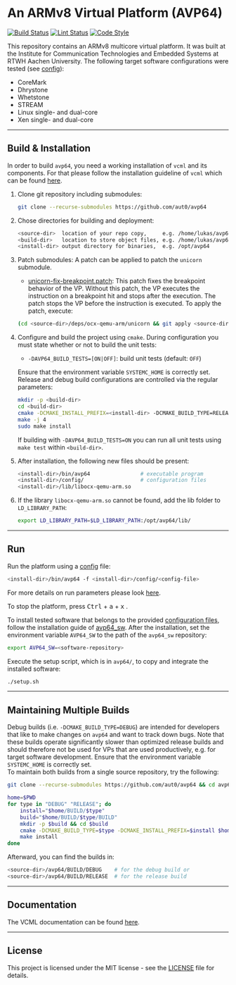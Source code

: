 # An ARMv8 Virtual Platform (AVP64)

[![Build Status](https://github.com/aut0/avp64/workflows/cmake/badge.svg?event=push)](https://github.com/aut0/avp64/actions/workflows/cmake.yml)
[![Lint Status](https://github.com/aut0/avp64/workflows/lint/badge.svg?event=push)](https://github.com/aut0/avp64/actions/workflows/lint.yml)
[![Code Style](https://github.com/aut0/avp64/workflows/style/badge.svg?event=push)](https://github.com/aut0/avp64/actions/workflows/style.yml)

This repository contains an ARMv8 multicore virtual platform.
It was built at the Institute for Communication Technologies and Embedded Systems at RTWH Aachen University.
The following target software configurations were tested (see [config](config/)):

- CoreMark
- Dhrystone
- Whetstone
- STREAM
- Linux single- and dual-core
- Xen single- and dual-core

----

## Build & Installation

In order to build `avp64`, you need a working installation of `vcml` and its components.
For that please follow the installation guideline of `vcml` which can be found [here](https://github.com/machineware-gmbh/vcml).

1. Clone git repository including submodules:

    ```bash
    git clone --recurse-submodules https://github.com/aut0/avp64
    ```

2. Chose directories for building and deployment:

    ```bash
    <source-dir>  location of your repo copy,     e.g. /home/lukas/avp64
    <build-dir>   location to store object files, e.g. /home/lukas/avp64/BUILD
    <install-dir> output directory for binaries,  e.g. /opt/avp64
    ```

3. Patch submodules: A patch can be applied to patch the `unicorn` submodule.

    - [unicorn-fix-breakpoint.patch](./patches/unicorn-fix-breakpoint.patch): This patch fixes the breakpoint behavior of the VP.
    Without this patch, the VP executes the instruction on a breakpoint hit and stops after the execution.
    The patch stops the VP before the instruction is executed.
    To apply the patch, execute:

    ```bash
    (cd <source-dir>/deps/ocx-qemu-arm/unicorn && git apply <source-dir>/patches/unicorn-fix-breakpoint.patch)
    ```

4. Configure and build the project using `cmake`. During configuration you must
   state whether or not to build the unit tests:

     - `-DAVP64_BUILD_TESTS=[ON|OFF]`: build unit tests (default: `OFF`)

   Ensure that the environment variable `SYSTEMC_HOME` is correctly set.
   Release and debug build configurations are controlled via the regular
   parameters:

   ```bash
   mkdir -p <build-dir>
   cd <build-dir>
   cmake -DCMAKE_INSTALL_PREFIX=<install-dir> -DCMAKE_BUILD_TYPE=RELEASE <source-dir>
   make -j 4
   sudo make install
   ```

   If building with `-DAVP64_BUILD_TESTS=ON` you can run all unit tests using
   `make test` within `<build-dir>`.

5. After installation, the following new files should be present:

    ```bash
    <install-dir>/bin/avp64                # executable program
    <install-dir>/config/                  # configuration files
    <install-dir>/lib/libocx-qemu-arm.so 
    ```

6. If the library `libocx-qemu-arm.so` cannot be found, add the lib folder to `LD_LIBRARY_PATH`:

    ```bash
    export LD_LIBRARY_PATH=$LD_LIBRARY_PATH:/opt/avp64/lib/
    ```

----

## Run

Run the platform using a [config](config/) file:

```bash
<install-dir>/bin/avp64 -f <install-dir>/config/<config-file>
```

For more details on run parameters please look [here](https://github.com/machineware-gmbh/vcml).  


To stop the platform, press <kbd>Ctrl</kbd> + <kbd>a</kbd> + <kbd>x</kbd> .

To install tested software that belongs to the provided [configuration files](config/), follow the installation guide of [avp64_sw](https://github.com/aut0/avp64_sw).
After the installation, set the environment variable `AVP64_SW` to the path of the `avp64_sw` repository:

```bash
export AVP64_SW=<software-repository>
```

Execute the setup script, which is in `avp64/`, to copy and integrate the installed software:  

```bash
./setup.sh
```

----

## Maintaining Multiple Builds

Debug builds (i.e. `-DCMAKE_BUILD_TYPE=DEBUG`) are intended for developers
that like to make changes on `avp64` and want to track down bugs.
Note that these builds operate significantly slower than optimized release
builds and should therefore not be used for VPs that are used productively,
e.g. for target software development.
Ensure that the environment variable `SYSTEMC_HOME` is correctly set.  
To maintain both builds from a single source repository, try the following:

```bash
git clone --recurse-submodules https://github.com/aut0/avp64 && cd avp64  

home=$PWD
for type in "DEBUG" "RELEASE"; do
    install="$home/BUILD/$type"
    build="$home/BUILD/$type/BUILD"
    mkdir -p $build && cd $build
    cmake -DCMAKE_BUILD_TYPE=$type -DCMAKE_INSTALL_PREFIX=$install $home
    make install
done
```

Afterward, you can find the builds in:

```bash
<source-dir>/avp64/BUILD/DEBUG    # for the debug build or
<source-dir>/avp64/BUILD/RELEASE  # for the release build
```

----

## Documentation

The VCML documentation can be found
[here](https://github.com/machineware-gmbh/vcml).

----

## License

This project is licensed under the MIT license - see the
[LICENSE](LICENSE) file for details.
